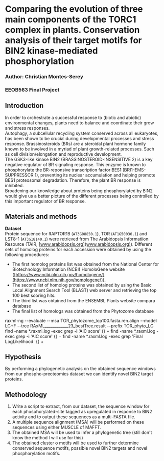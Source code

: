 # Comparing the evolution of three main components of the TORC1 complex in plants. Conservation analysis of their target motifs for BIN2 kinase-mediated phosphorylation  

### Author: Christian Montes-Serey  
### EEOB563 Final Project  

## Introduction  
In order to orchestrate a successful response to (biotic and abiotic) environmental changes, plants need to balance and coordinate their grow and stress responses.  
Autophagy, a subcellular recycling system conserved across all eukaryotes, has been shown to be crucial during developmental processes and stress response. 
Brassinosteroids (BRs) are a steroidal plant hormone family known to be involved in a myriad of plant growth-related processes. Such as cell division/elongation and reproductive development.  
The GSK3-like kinase BIN2 (BRASSINOSTEROID-INSENSITIVE 2) is a key negative regulator of BR signaling response. This enzyme is known to phosphorylate the BR-reponsive transcription factor BES1 (BRI1-EMS-SUPPRESSOR 1), preventing its nuclear accumulation and helping promote BES1 proteosomal degradation. Therefore, the plant BR response is inhibited.  
Broadening our knowledge about proteins being phosphorylated by BIN2 would give us a better picture of the different processes being controlled by this important regulator of BR response. 

## Materials and methods
**Dataset**  
Protein sequence for RAPTOR1B (`AT3G08850.1`), TOR (`AT1G50030.1`) and LST8-1 (`AT3G18140.1`) were retrieved from The Arabidopsis Informatiion Resource (TAIR, [www.arabidopsis.org](www.arabidopsis.org)). Different sets of homolog proteins for each accession were obtained by using the following procedures:


- The first homolog proteins list was obtained from the National Center for Biotechnology Information (NCBI) HomoloGene website ([https://www.ncbi.nlm.nih.gov/homologene/](https://www.ncbi.nlm.nih.gov/homologene/)).
- The second list of homolog proteins was obtained by using the Basic Local Alignment Search Tool (BLAST) web server and retrieving the top 100 best scoring hits.  
- The third list was obtained from the ENSEMBL Plants website compara database
- The final list of homologs was obtained from the Phytozome database

raxml-ng --evaluate --msa TOR_phytozome_top100.fasta.ren.align --model LG+F --tree RAxML____________23_bestTree.result --prefix TOR_phyto_LG
find -name *.raxml.log -exec grep -i 'AIC score' {} +
find -name *.raxml.log -exec grep -i 'AIC score' {} +
find -name *.raxml.log -exec grep 'Final LogLikelihood' {} +
## Hypothesis
By performing a phylogenetic analysis on the obtained sequence windows from our phospho-preoteomics dataset we can identify novel BIN2 target proteins.  

## Methodology  


1. Write a script to extract, from our dataset, the sequence window for each phosphorylated-site tagged as upregulated in response to BIN2 activity and to output these sequences as a multi-FASTA file. 
2. A multiple sequence alignment (MSA) will be performed on these sequences using either MUSCLE of MAFFT.  
3. The obtained MSA will be used to infer a phylogenetic tree (still don't know the method I will use for this)
4. The obtained cluster o motifs will be used to further determine conserved sequence motifs, possible novel BIN2 targets and novel phosphorylation motifs.


